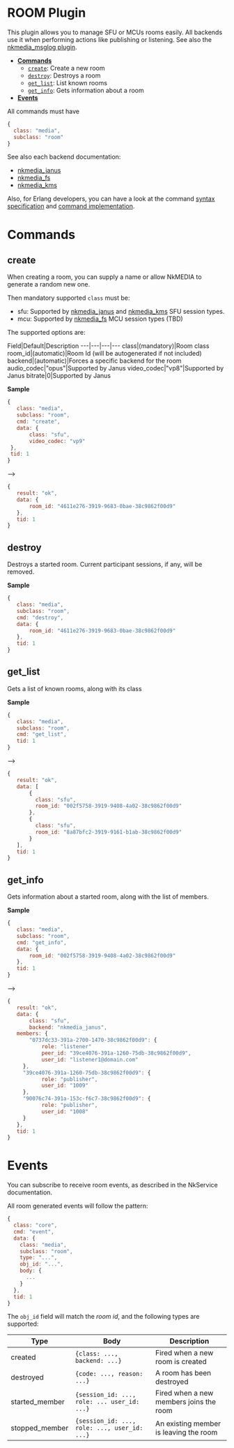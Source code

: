 # ROOM Plugin

This plugin allows you to manage SFU or MCUs rooms easily. All backends use it when performing actions like publishing or listening. See also the [nkmedia_msglog plugin](room_msglog.md).


* [**Commands**](#commands)
  * [`create`](#create): Create a new room
  * [`destroy`](#destroy): Destroys a room
  * [`get_list`](#get_list): List known rooms
  * [`get_info`](#get_info): Gets information about a room
* [**Events**](#events)

All commands must have 

```js
{
  class: "media",
  subclass: "room"
}
```

See also each backend documentation:

* [nkmedia_janus](janus.md)
* [nkmedia_fs](fs.md)
* [nkmedia_kms](kms.md)

Also, for Erlang developers, you can have a look at the command [syntax specification](../src/nkmedia_room_api_syntax.erl) and [command implementation](../src/nkmedia_room_api.erl).


# Commands

## create

When creating a room, you can supply a name or allow NkMEDIA to generate a random new one. 

Then mandatory supported `class` must be:

* sfu: Supported by [nkmedia_janus](janus.md) and [nkmedia_kms](kms.md) SFU session types.
* mcu: Supported by [nkmedia_fs](fs.md) MCU session types (TBD)

The supported options are:

Field|Default|Description
---|---|---|---
class|(mandatory)|Room class
room_id|(automatic)|Room Id (will be autogenerated if not included)
backend|(automatic)|Forces a specific backend for the room
audio_codec|"opus"|Supported by Janus
video_codec|"vp8"|Supported by Janus
bitrate|0|Supported by Janus


**Sample**

 ```js
{
	class: "media",
  	subclass: "room",
  	cmd: "create",
  	data: {
    	class: "sfu",
    	video_codec: "vp9"
  },
  tid: 1
}
```
-->
 ```js
{
	result: "ok",
	data: {
    	room_id: "4611e276-3919-9683-0bae-38c9862f00d9"
    },
    tid: 1
}
```


## destroy

Destroys a started room. Current participant sessions, if any, will be removed.

**Sample**

 ```js
{
	class: "media",
  	subclass: "room",
  	cmd: "destroy",
  	data: {
    	room_id: "4611e276-3919-9683-0bae-38c9862f00d9"
  	},
  	tid: 1
}
```


## get_list

Gets a list of known rooms, along with its class

**Sample**

 ```js
{
	class: "media",
  	subclass: "room",
  	cmd: "get_list",
    tid: 1
}
```
-->
 ```js
{
	result: "ok",
	data: [
	    {
	      class: "sfu",
	      room_id: "002f5758-3919-9408-4a02-38c9862f00d9"
	    },
	    {
	      class: "sfu",
	      room_id: "8a87bfc2-3919-9161-b1ab-38c9862f00d9"
	    }
  	],
    tid: 1
}
```


## get_info

Gets information about a started room, along with the list of members.


**Sample**

 ```js
{
	class: "media",
  	subclass: "room",
  	cmd: "get_info",
  	data: {
  		room_id: "002f5758-3919-9408-4a02-38c9862f00d9"
  	},
    tid: 1
}
```
-->
 ```js
{
	result: "ok",
	data: {
		class: "sfu",
		backend: "nkmedia_janus",
    members: {
  		"0737dc33-391a-2700-1470-38c9862f00d9": {
            role: "listener"
    		peer_id: "39ce4076-391a-1260-75db-38c9862f00d9",
    		user_id: "listener1@domain.com"
      },
      "39ce4076-391a-1260-75db-38c9862f00d9": {
            role: "publisher",
            user_id: "1009"
      },
      "90076c74-391a-153c-f6c7-38c9862f00d9": {
            role: "publisher",
            user_id: "1008"
      }
    },
    tid: 1
}
```

# Events

You can subscribe to receive room events, as described in the NkService documentation.

All room generated events will follow the pattern:

```js
{
  class: "core",
  cmd: "event",
  data: {
    class: "media",
    subclass: "room",
    type: "...",
    obj_id: "...",
    body: {
      ...
    }
  },
  tid: 1
}
```

The `obj_id` field will match the _room id_, and the following types are supported: 


Type|Body|Description
---|---|---
created|`{class: ..., backend: ...}`|Fired when a new room is created
destroyed|`{code: ..., reason: ...}`|A room has been destroyed
started_member|`{session_id: ..., role: ... user_id: ...}`|Fired when a new members joins the room
stopped_member|`{session_id: ..., role: ..., user_id: ...}`|An existing member is leaving the room

